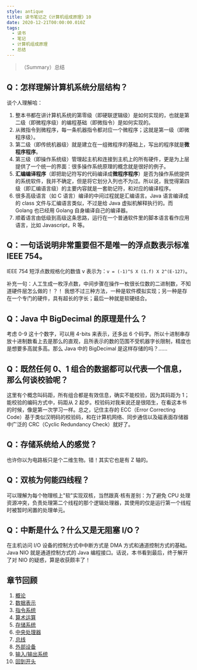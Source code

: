 ```yaml
---
style: antique
title: 读书笔记之《计算机组成原理》10
date: 2020-12-21T00:00:00.010Z
tags:
  - 读书
  - 笔记
  - 计算机组成原理
  - 总结
---
```


> （Summary）总结

## Q：怎样理解计算机系统分层结构？

谈个人理解哈：

1. 整本书都在讲计算机系统的第零级（即硬联逻辑级）是如何实现的，也就是第二级（即微程序级）的编程基础（即微指令）是如何实现的。
2. 从微指令到微程序，每一条机器指令都对应一个微程序；这就是第一级（即微程序级）。
3. 第二级（即传统机器级）就是建立在一组微程序的基础上，写出的程序就是**微程序程序**。
4. 第三级（即操作系统级）管理起主机和连接到主机上的所有硬件，更是为上层提供了一个统一的界面：很多操作系统原理的概念就是很好的例子。
5. **汇编编译程序**（即把助记符写的代码编译成**微程序程序**）是否为操作系统提供的系统软件，我并不确定，但是将它划分入列也不为过。所以说，我觉得第四级（即汇编语言级）的主要内容就是一套助记符，和对应的编译程序。
6. 很多高级语言（如 C 语言）编译的中间过程就是汇编语言。Java 语言编译成的 class 文件与汇编语言类似，不过是给 Java 虚拟机解释执行的。而 Golang 也已经用 Golang 自身编译自己的编译器。
7. 顺着语言由低级到高级这条思路，运行在一个普通软件里的脚本语言看作应用语言，比如 Javascript，R 等。

## Q：一句话说明非常重要但不是唯一的浮点数表示标准 IEEE 754。

IEEE 754 短浮点数规格化的数值 v 表示为：`v = (-1)^S X (1.f) X 2^(E-127)`。

补充一句：人工生成一枚浮点数，中间步骤在操作一枚很长位数的二进制数，不知道硬件层怎么做的！？！ 我想不过三种方法，一种是软件模拟实现；另一种是存在一个专门的硬件，具有超长的字长；最后一种就是软硬结合。

## Q：Java 中 BigDecimal 的原理是什么？

考虑 0-9 这十个数字，可以用 4-bits 来表示，还多出 6 个码字。所以十进制串存放十进制数看上去是那么的直观，且所表示的数的范围不受机器字长限制，精度也是想要多高就多高。那么 Java 中的 BigDecimal 是这样存储的吗？......

## Q：既然任何 0、1 组合的数据都可以代表一个信息，那么何谈校验呢？

这里有个概念叫码距，所有组合都是有效信息，确实不能校验，因为其码距为 1；能校验的编码方式中，码距从 2 起步。校验码对我来说还是很陌生，在看这本书的时候，像是第一次学习一样。总之，记住主存的 ECC（Error Correcting Code）基于类似汉明码的校验码，和在计算机网络、同步通信以及磁表面存储器中广泛的 CRC（Cyclic Redundancy Check）就好了。

## Q：存储系统给人的感觉？

也许你以为电路板只是个二维生物。错！其实它也是有 Z 轴的。

## Q：双核为何能四线程？

可以理解为每个物理核上"软"实现双核，当然跟真·核有差别：为了避免 CPU 处理资源冲突，负责处理第二个线程的那个逻辑处理器，其使用的仅是运行第一个线程时被暂时闲置的处理单元。

## Q：中断是什么？什么又是无阻塞 I/O？

在主机访问 I/O 设备的控制方式中中断方式是 DMA 方式和通道控制方式的基础。Java NIO 就是通道控制方式的 Java 编程接口。话说，本书看到最后，终于解开了对 NIO 的疑惑，算是收获颇丰了！

## 章节回顾

1. [概论](post:Book-Computer-Organization-1-Introduction)
2. [数据表示](post:Book-Computer-Organization-2-Representing-Information)
3. [指令系统](post:Book-Computer-Organization-3-Instruction-System)
4. [算术运算](post:Book-Computer-Organization-4-Numeric-Computation)
5. [存储系统](post:Book-Computer-Organization-5-Storage-System-&-Structure)
6. [中央处理器](post:Book-Computer-Organization-6-CPU)
7. [总线](post:Book-Computer-Organization-7-Bus)
8. [外部设备](post:Book-Computer-Organization-8-Outer-Equipment)
9. [输入/输出系统](post:Book-Computer-Organization-9-In-Out-System)
10. [回到开头](scroll-to-the-very-top)
